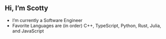 ## Hi, I’m Scotty
-  I’m currently a Software Engineer 
-  Favorite Languages are (in order) C++, TypeScript, Python, Rust, Julia, and JavaScript


<!---
scotty1257/scotty1257 is a ✨ special ✨ repository because its `README.md` (this file) appears on your GitHub profile.
You can click the Preview link to take a look at your changes.
--->

